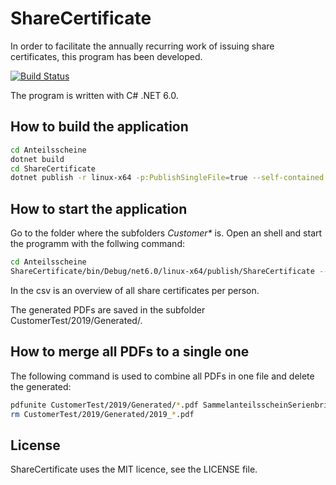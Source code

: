 # ShareCertificate

In order to facilitate the annually recurring work of issuing share certificates, this program has been developed.

[![Build Status](https://dev.azure.com/pekarasa/Anteilsscheine/_apis/build/status/pekarasa.Anteilsscheine?branchName=master)](https://dev.azure.com/pekarasa/Anteilsscheine/_build/latest?definitionId=1&branchName=master)

The program is written with C# .NET 6.0.

## How to build the application

```bash
cd Anteilsscheine
dotnet build
cd ShareCertificate
dotnet publish -r linux-x64 -p:PublishSingleFile=true --self-contained true
```

## How to start the application

Go to the folder where the subfolders _Customer*_ is. Open an shell and start the programm with the follwing command:

```bash
cd Anteilsscheine
ShareCertificate/bin/Debug/net6.0/linux-x64/publish/ShareCertificate --Year 2019 --CustomerName Test > CustomerTest/Summary_2019.csv
```

In the csv is an overview of all share certificates per person.

The generated PDFs are saved in the subfolder CustomerTest/2019/Generated/.

## How to merge all PDFs to a single one

The following command is used to combine all PDFs in one file and delete the generated:

```bash
pdfunite CustomerTest/2019/Generated/*.pdf SammelanteilsscheinSerienbrief_2019.pdf
rm CustomerTest/2019/Generated/2019_*.pdf
```

## License

ShareCertificate uses the MIT licence, see the LICENSE file.
